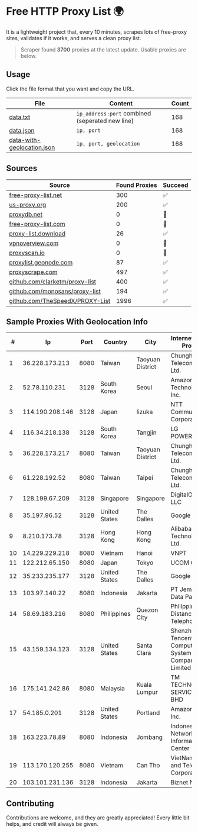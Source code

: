 
# Free HTTP Proxy List 🌍

It is a lightweight project that, every 10 minutes, scrapes lots of free-proxy sites, validates if it works, and serves a clean proxy list.


> Scraper found **3700** proxies at the latest update. Usable proxies are below.

## Usage

Click the file format that you want and copy the URL.


|File|Content|Count|
|----|-------|-----|
|[data.txt](https://raw.githubusercontent.com/themiralay/Proxy-List-World/master/data.txt)|`ip_address:port` combined (seperated new line)|168|
|[data.json](https://raw.githubusercontent.com/themiralay/Proxy-List-World/master/data.json)|`ip, port`|168|
|[data-with-geolocation.json](https://raw.githubusercontent.com/themiralay/Proxy-List-World/master/data-with-geolocation.json)|`ip, port, geolocation`|168|

## Sources

|Source|Found Proxies|Succeed|
|------|-------------|-------|
|[free-proxy-list.net](https://free-proxy-list.net)|300|✅|
|[us-proxy.org](https://www.us-proxy.org)|200|✅|
|[proxydb.net](http://proxydb.net)|0|🚫|
|[free-proxy-list.com](https://free-proxy-list.com/?page=&port=&type%5B%5D=http&type%5B%5D=https&up_time=0&search=Search)|0|🚫|
|[proxy-list.download](https://www.proxy-list.download/HTTP)|26|✅|
|[vpnoverview.com](https://vpnoverview.com/privacy/anonymous-browsing/free-proxy-servers)|0|🚫|
|[proxyscan.io](https://www.proxyscan.io)|0|🚫|
|[proxylist.geonode.com](https://proxylist.geonode.com/api/proxy-list?limit=300&page=1&sort_by=lastChecked&sort_type=desc&protocols=http,https)|87|✅|
|[proxyscrape.com](https://api.proxyscrape.com/v2/?request=displayproxies&protocol=http&timeout=10000&country=all&ssl=all&anonymity=all)|497|✅|
|[github.com/clarketm/proxy-list](https://raw.githubusercontent.com/clarketm/proxy-list/master/proxy-list-raw.txt)|400|✅|
|[github.com/monosans/proxy-list](https://raw.githubusercontent.com/monosans/proxy-list/main/proxies/http.txt)|194|✅|
|[github.com/TheSpeedX/PROXY-List](https://raw.githubusercontent.com/TheSpeedX/PROXY-List/master/http.txt)|1996|✅|


## Sample Proxies With Geolocation Info

|#|Ip|Port|Country|City|Internet Service Provider|
|-|--|----|-------|----|-------------------------|
|1|36.228.173.213|8080|Taiwan|Taoyuan District|Chunghwa Telecom Co., Ltd.|
|2|52.78.110.231|3128|South Korea|Seoul|Amazon Technologies Inc.|
|3|114.190.208.146|3128|Japan|Iizuka|NTT Communications Corporation|
|4|116.34.218.138|3128|South Korea|Tangjin|LG POWERCOMM|
|5|36.228.173.217|8080|Taiwan|Taoyuan District|Chunghwa Telecom Co., Ltd.|
|6|61.228.192.52|8080|Taiwan|Taipei|Chunghwa Telecom Co., Ltd.|
|7|128.199.67.209|3128|Singapore|Singapore|DigitalOcean, LLC|
|8|35.197.96.52|3128|United States|The Dalles|Google LLC|
|9|8.210.173.78|3128|Hong Kong|Hong Kong|Alibaba (US) Technology Co., Ltd.|
|10|14.229.229.218|8080|Vietnam|Hanoi|VNPT|
|11|122.212.65.150|8080|Japan|Tokyo|UCOM Corp.|
|12|35.233.235.177|3128|United States|The Dalles|Google LLC|
|13|103.97.140.22|8080|Indonesia|Jakarta|PT Jembatan Data Pangrango|
|14|58.69.183.216|8080|Philippines|Quezon City|Philippine Long Distance Telephone Co.|
|15|43.159.134.123|3128|United States|Santa Clara|Shenzhen Tencent Computer Systems Company Limited|
|16|175.141.242.86|8080|Malaysia|Kuala Lumpur|TM TECHNOLOGY SERVICES SDN BHD|
|17|54.185.0.201|3128|United States|Portland|Amazon.com, Inc.|
|18|163.223.78.89|8080|Indonesia|Jombang|Indonesia Network Information Center|
|19|113.170.120.255|8080|Vietnam|Can Tho|VietNam Post and Telecom Corporation|
|20|103.101.231.136|3128|Indonesia|Jakarta|Biznet Networks|



## Contributing

Contributions are welcome, and they are greatly appreciated! Every
little bit helps, and credit will always be given.

